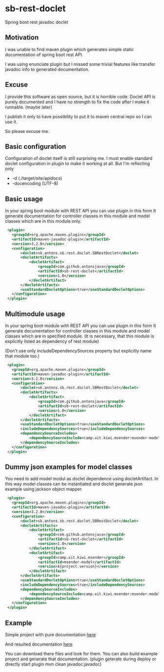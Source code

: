 # sb-rest-doclet

 Spring boot rest javadoc doclet

## Motivation
 
 I was unable to find maven plugin which generates simple static documentation of spring 
 boot rest API.

 I was using enunciate plugin but I missed some trivial features like transfer javadoc info to generated documentation.

## Excuse

 I provide this software as open source, but it is horrible code. Doclet API is purely documented 
 and I have no strength to fix the code after I make it runnable. (maybe later)

 I publish it only to have possibility to put it to maven central repo so I can use it.

 So please excuse me.

## Basic configuration
 
 Configuration of doclet itself is still surprising me. I must enable standard doclet 
 configuration in plugin to make it working at all. But I'm reflecting only
  - -d (./target/site/apidocs)
  - -docencoding (UTF-8)
  
## Basic usage
 
 In your spring boot module with REST API you can use plugin in this form
 It generate documentation for controller classes in this module and model classes 
 which are in this module only.

```xml
 <plugin>
   <groupId>org.apache.maven.plugins</groupId>
   <artifactId>maven-javadoc-plugin</artifactId>
   <version>3.2.0</version>
   <configuration>
       <doclet>sk.antons.sb.rest.doclet.SBRestDoclet</doclet>
       <docletArtifacts>
           <docletArtifact>
               <groupId>com.github.antonsjava</groupId>
               <artifactId>sb-rest-doclet</artifactId>
               <version>1.0</version>
           </docletArtifact>
       </docletArtifacts>
       <useStandardDocletOptions>true</useStandardDocletOptions>
   </configuration>
 </plugin>
```

## Multimodule usage
 
 In your spring boot module with REST API you can use plugin in this form
 It generate documentation for controller classes in this module and model classes 
 which are in specified module. (It is necessary, that this module is explicitly listed
 as dependency of rest module)

 (Don't use only includeDependencySources property but explicitly name that module too.)

```xml
 <plugin>
   <groupId>org.apache.maven.plugins</groupId>
   <artifactId>maven-javadoc-plugin</artifactId>
   <version>3.2.0</version>
   <configuration>
       <doclet>sk.antons.sb.rest.doclet.SBRestDoclet</doclet>
       <docletArtifacts>
           <docletArtifact>
               <groupId>com.github.antonsjava</groupId>
               <artifactId>sb-rest-doclet</artifactId>
               <version>1.0</version>
           </docletArtifact>
       </docletArtifacts>
       <useStandardDocletOptions>true</useStandardDocletOptions>
       <includeDependencySources>true</includeDependencySources>
       <dependencySourceIncludes>
           <dependencySourceInclude>camp.xit.kiwi.msender:msender-model:*</dependencySourceInclude>
       </dependencySourceIncludes>
   </configuration>
 </plugin>
```
## Dummy json examples for model classes

 You need to add model modul as doclet dependence using docletArtifact.
 In this way model classes can be instantiated and doclet generate json example 
 using jackson object mapper.

```xml
 <plugin>
   <groupId>org.apache.maven.plugins</groupId>
   <artifactId>maven-javadoc-plugin</artifactId>
   <version>3.2.0</version>
   <configuration>
       <doclet>sk.antons.sb.rest.doclet.SBRestDoclet</doclet>
       <docletArtifacts>
           <docletArtifact>
               <groupId>com.github.antonsjava</groupId>
               <artifactId>sb-rest-doclet</artifactId>
               <version>1.0</version>
           </docletArtifact>
           <docletArtifact>
               <groupId>camp.xit.kiwi.msender</groupId>
               <artifactId>msender-model</artifactId>
               <version>${project.version}</version>
           </docletArtifact>
       </docletArtifacts>
       <useStandardDocletOptions>true</useStandardDocletOptions>
       <includeDependencySources>true</includeDependencySources>
       <dependencySourceIncludes>
           <dependencySourceInclude>camp.xit.kiwi.msender:msender-model:*</dependencySourceInclude>
       </dependencySourceIncludes>
   </configuration>
 </plugin>
```
## Example

 Simple project with pure documentation [here](./example/sb-rest-doclet-example)
 
 And resulted documentation [here](./example/sb-rest-doclet-example-result/site/apidocs/index-rest.html)

 You can download there files and look for them. You can also build example project and 
 generate that documentation. (plugin geterate during deploy or directly start plugin mvn clean javadoc:javadoc)


